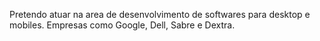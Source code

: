 Pretendo atuar na area de desenvolvimento de softwares para desktop e mobiles.
Empresas como Google, Dell, Sabre e Dextra.
